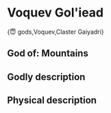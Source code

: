 # Voquev Gol'iead

{😇 gods,Voquev,Claster Gaiyadri}

## **God of:** Mountains

## **Godly description**

## **Physical description**

